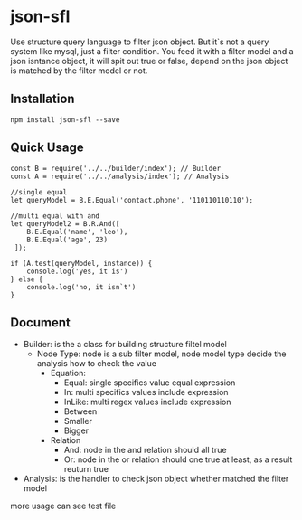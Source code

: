 # json-sfl

Use structure query language to filter json object. But it`s not a query system like mysql, just a filter condition. You feed it with a filter model and a json isntance object, it will spit out true or false, depend on the json object is matched by the filter model or not.

## Installation

    npm install json-sfl --save

## Quick Usage

    const B = require('../../builder/index'); // Builder
    const A = require('../../analysis/index'); // Analysis

    //single equal
    let queryModel = B.E.Equal('contact.phone', '110110110110');

    //multi equal with and
    let queryModel2 = B.R.And([
        B.E.Equal('name', 'leo'),
        B.E.Equal('age', 23)
     ]);

    if (A.test(queryModel, instance)) {
    	console.log('yes, it is')
    } else {
    	console.log('no, it isn`t')
    }



## Document

- Builder: is the a class for building structure filtel model
  - Node Type: node is a sub filter model, node model type decide the analysis how to check the value
    - Equation:
      - Equal: single specifics value equal expression
      - In: multi specifics values include expression
      - InLike: multi regex values include expression
      - Between
      - Smaller
      - Bigger
    - Relation
      - And: node in the and relation should all true
      - Or: node in the or relation should one true at least, as a result reuturn true
- Analysis: is the handler to check json object whether matched the filter model

more usage can see test file
